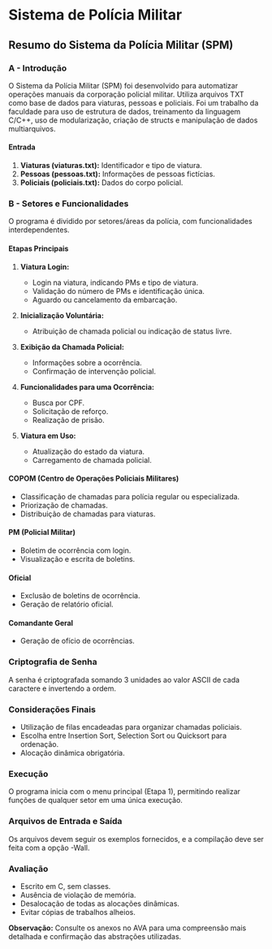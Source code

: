# Sistema de Polícia Militar
## Resumo do Sistema da Polícia Militar (SPM)

### A - Introdução
O Sistema da Polícia Militar (SPM) foi desenvolvido para automatizar operações manuais da corporação policial militar. Utiliza arquivos TXT como base de dados para viaturas, pessoas e policiais. Foi um trabalho da faculdade para uso de estrutura de dados, treinamento da linguagem C/C++, uso de modularização, criação de structs e manipulação de dados multiarquivos.

#### Entrada
1. **Viaturas (viaturas.txt):** Identificador e tipo de viatura.
2. **Pessoas (pessoas.txt):** Informações de pessoas fictícias.
3. **Policiais (policiais.txt):** Dados do corpo policial.

### B - Setores e Funcionalidades
O programa é dividido por setores/áreas da polícia, com funcionalidades interdependentes.

#### Etapas Principais
1. **Viatura Login:**
   - Login na viatura, indicando PMs e tipo de viatura.
   - Validação do número de PMs e identificação única.
   - Aguardo ou cancelamento da embarcação.

2. **Inicialização Voluntária:**
   - Atribuição de chamada policial ou indicação de status livre.

3. **Exibição da Chamada Policial:**
   - Informações sobre a ocorrência.
   - Confirmação de intervenção policial.

4. **Funcionalidades para uma Ocorrência:**
   - Busca por CPF.
   - Solicitação de reforço.
   - Realização de prisão.

5. **Viatura em Uso:**
   - Atualização do estado da viatura.
   - Carregamento de chamada policial.

#### COPOM (Centro de Operações Policiais Militares)
- Classificação de chamadas para polícia regular ou especializada.
- Priorização de chamadas.
- Distribuição de chamadas para viaturas.

#### PM (Policial Militar)
- Boletim de ocorrência com login.
- Visualização e escrita de boletins.

#### Oficial
- Exclusão de boletins de ocorrência.
- Geração de relatório oficial.

#### Comandante Geral
- Geração de ofício de ocorrências.

### Criptografia de Senha
A senha é criptografada somando 3 unidades ao valor ASCII de cada caractere e invertendo a ordem.

### Considerações Finais
- Utilização de filas encadeadas para organizar chamadas policiais.
- Escolha entre Insertion Sort, Selection Sort ou Quicksort para ordenação.
- Alocação dinâmica obrigatória.

### Execução
O programa inicia com o menu principal (Etapa 1), permitindo realizar funções de qualquer setor em uma única execução.

### Arquivos de Entrada e Saída
Os arquivos devem seguir os exemplos fornecidos, e a compilação deve ser feita com a opção -Wall.

### Avaliação
- Escrito em C, sem classes.
- Ausência de violação de memória.
- Desalocação de todas as alocações dinâmicas.
- Evitar cópias de trabalhos alheios.

**Observação:** Consulte os anexos no AVA para uma compreensão mais detalhada e confirmação das abstrações utilizadas.
